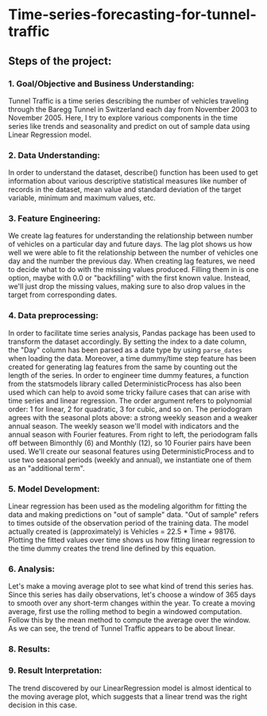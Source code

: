 # Time-series-forecasting-for-tunnel-traffic

## Steps of the project:
 ### 1. Goal/Objective and Business Understanding:
Tunnel Traffic is a time series describing the number of vehicles traveling through the Baregg Tunnel in Switzerland each day from November 2003 to November 2005. Here, I try to explore various components in the time series like trends and seasonality and predict on out of sample data using Linear Regression model.

### 2. Data Understanding: 
In order to understand the dataset, describe() function has been used to get information about various descriptive statistical measures like number of records in the dataset, mean value and standard deviation of the target variable, minimum and maximum values, etc.  

### 3. Feature Engineering: 
We create lag features for understanding the relationship between number of vehicles on a particular day and future days. The lag plot shows us how well we were able to fit the relationship between the number of vehicles one day and the number the previous day. When creating lag features, we need to decide what to do with the missing values produced. Filling them in is one option, maybe with 0.0 or "backfilling" with the first known value. Instead, we'll just drop the missing values, making sure to also drop values in the target from corresponding dates.

### 4. Data preprocessing: 
In order to facilitate time series analysis, Pandas package has been used to transform the dataset accordingly. By setting the index to a date column, the "Day" column has been parsed as a date type by using `parse_dates` when loading the data. Moreover, a time dummy/time step feature has been created for generating lag features from the same by counting out the length of the series. 
In order to engineer time dummy features, a function from the statsmodels library called DeterministicProcess has also been used which can help to avoid some tricky failure cases that can arise with time series and linear regression. The order argument refers to polynomial order: 1 for linear, 2 for quadratic, 3 for cubic, and so on.
The periodogram agrees with the seasonal plots above: a strong weekly season and a weaker annual season. The weekly season we'll model with indicators and the annual season with Fourier features. From right to left, the periodogram falls off between Bimonthly (6) and Monthly (12), so 10 Fourier pairs have been used.
We'll create our seasonal features using DeterministicProcess and to use two seasonal periods (weekly and annual), we instantiate one of them as an "additional term".

### 5. Model Development: 
Linear regression has been used as the modeling algorithm for fitting the data and making predictions on "out of sample" data. "Out of sample" refers to times outside of the observation period of the training data. The model actually created is (approximately) is Vehicles = 22.5 * Time + 98176. Plotting the fitted values over time shows us how fitting linear regression to the time dummy creates the trend line defined by this equation.

### 6. Analysis: 
Let's make a moving average plot to see what kind of trend this series has. Since this series has daily observations, let's choose a window of 365 days to smooth over any short-term changes within the year. To create a moving average, first use the rolling method to begin a windowed computation. Follow this by the mean method to compute the average over the window. As we can see, the trend of Tunnel Traffic appears to be about linear.

### 8. Results:

### 9. Result Interpretation:
The trend discovered by our LinearRegression model is almost identical to the moving average plot, which suggests that a linear trend was the right decision in this case.
